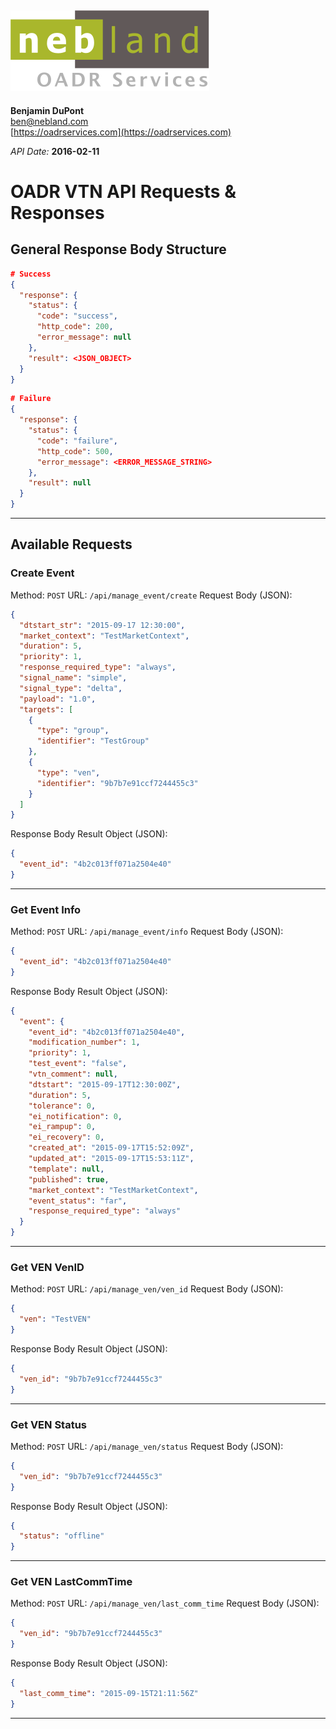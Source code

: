 ![](nebland_oadr_logo.svg)
---
**Benjamin DuPont**  
ben@nebland.com  
[https://oadrservices.com](https://oadrservices.com)

*API Date:* **2016-02-11**

# OADR VTN API Requests & Responses


## General Response Body Structure

```json
# Success
{
  "response": {
    "status": {
      "code": "success",
      "http_code": 200,
      "error_message": null
    },
    "result": <JSON_OBJECT>
  }
}
```

```json
# Failure
{
  "response": {
    "status": {
      "code": "failure",
      "http_code": 500,
      "error_message": <ERROR_MESSAGE_STRING>
    },
    "result": null
  }
}
```
***

## Available Requests

### Create Event
Method: `POST`
URL: `/api/manage_event/create`
Request Body (JSON):
```json
{
  "dtstart_str": "2015-09-17 12:30:00",
  "market_context": "TestMarketContext",
  "duration": 5,
  "priority": 1,
  "response_required_type": "always",
  "signal_name": "simple",
  "signal_type": "delta",
  "payload": "1.0",
  "targets": [
    {
      "type": "group",
      "identifier": "TestGroup"
    },
    {
      "type": "ven",
      "identifier": "9b7b7e91ccf7244455c3"
    }
  ]  
}
```

Response Body Result Object (JSON):
```json
{
  "event_id": "4b2c013ff071a2504e40"
}
```
***

### Get Event Info
Method: `POST`
URL: `/api/manage_event/info`
Request Body (JSON):
```json
{
  "event_id": "4b2c013ff071a2504e40"
}
```

Response Body Result Object (JSON):
```json
{
  "event": {
    "event_id": "4b2c013ff071a2504e40",
    "modification_number": 1,
    "priority": 1,
    "test_event": "false",
    "vtn_comment": null,
    "dtstart": "2015-09-17T12:30:00Z",
    "duration": 5,
    "tolerance": 0,
    "ei_notification": 0,
    "ei_rampup": 0,
    "ei_recovery": 0,
    "created_at": "2015-09-17T15:52:09Z",
    "updated_at": "2015-09-17T15:53:11Z",
    "template": null,
    "published": true,
    "market_context": "TestMarketContext",
    "event_status": "far",
    "response_required_type": "always"
  }
}
```

***

### Get VEN VenID
Method: `POST`
URL: `/api/manage_ven/ven_id`
Request Body (JSON):
```json
{
  "ven": "TestVEN"
}
```

Response Body Result Object (JSON):
```json
{
  "ven_id": "9b7b7e91ccf7244455c3"
}
```

***

### Get VEN Status
Method: `POST`
URL: `/api/manage_ven/status`
Request Body (JSON):
```json
{
  "ven_id": "9b7b7e91ccf7244455c3"
}
```

Response Body Result Object (JSON):
```json
{
  "status": "offline"
}
```

***

### Get VEN LastCommTime
Method: `POST`
URL: `/api/manage_ven/last_comm_time`
Request Body (JSON):
```json
{
  "ven_id": "9b7b7e91ccf7244455c3"
}
```

Response Body Result Object (JSON):
```json
{
  "last_comm_time": "2015-09-15T21:11:56Z"
}
```

***
